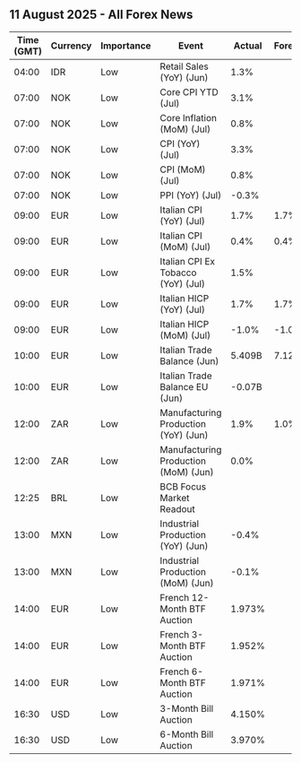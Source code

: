 ## 11 August 2025 - All Forex News

| Time (GMT) | Currency | Importance | Event | Actual | Forecast | Previous |
|------|----------|------------|-------|--------|----------|----------|
| 04:00 | IDR | Low | Retail Sales (YoY) (Jun) | 1.3% |  | 1.9% |
| 07:00 | NOK | Low | Core CPI YTD (Jul) | 3.1% |  | 3.1% |
| 07:00 | NOK | Low | Core Inflation (MoM) (Jul) | 0.8% |  | 0.5% |
| 07:00 | NOK | Low | CPI (YoY) (Jul) | 3.3% |  | 3.0% |
| 07:00 | NOK | Low | CPI (MoM) (Jul) | 0.8% |  | 0.2% |
| 07:00 | NOK | Low | PPI (YoY) (Jul) | -0.3% |  | -1.0% |
| 09:00 | EUR | Low | Italian CPI (YoY) (Jul) | 1.7% | 1.7% | 1.7% |
| 09:00 | EUR | Low | Italian CPI (MoM) (Jul) | 0.4% | 0.4% | 0.2% |
| 09:00 | EUR | Low | Italian CPI Ex Tobacco (YoY) (Jul) | 1.5% |  | 1.5% |
| 09:00 | EUR | Low | Italian HICP (YoY) (Jul) | 1.7% | 1.7% | 1.8% |
| 09:00 | EUR | Low | Italian HICP (MoM) (Jul) | -1.0% | -1.0% | 0.2% |
| 10:00 | EUR | Low | Italian Trade Balance (Jun) | 5.409B | 7.120B | 6.103B |
| 10:00 | EUR | Low | Italian Trade Balance EU (Jun) | -0.07B |  | 0.72B |
| 12:00 | ZAR | Low | Manufacturing Production (YoY) (Jun) | 1.9% | 1.0% | 0.7% |
| 12:00 | ZAR | Low | Manufacturing Production (MoM) (Jun) | 0.0% |  | 2.2% |
| 12:25 | BRL | Low | BCB Focus Market Readout |  |  |  |
| 13:00 | MXN | Low | Industrial Production (YoY) (Jun) | -0.4% |  | -0.7% |
| 13:00 | MXN | Low | Industrial Production (MoM) (Jun) | -0.1% |  | 0.7% |
| 14:00 | EUR | Low | French 12-Month BTF Auction | 1.973% |  | 1.952% |
| 14:00 | EUR | Low | French 3-Month BTF Auction | 1.952% |  | 1.957% |
| 14:00 | EUR | Low | French 6-Month BTF Auction | 1.971% |  | 1.961% |
| 16:30 | USD | Low | 3-Month Bill Auction | 4.150% |  | 4.165% |
| 16:30 | USD | Low | 6-Month Bill Auction | 3.970% |  | 3.980% |
